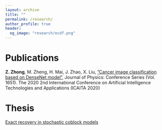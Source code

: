 ```yaml
---
layout: archive
title: ""
permalink: /research/
author_profile: true
header:
  og_image: "research/ecdf.png"
---
```


# Publications 
**Z. Zhong**, M. Zheng, H. Mai, J. Zhao, X. Liu, [”Cancer image classification based on DenseNet model”](https://iopscience.iop.org/article/10.1088/1742-6596/1651/1/012143), Journal of Physics: Conference Series (Vol. 1651). The 2020 2nd International Conference on Artificial Intelligence Technologies and Applications (ICAITA 2020) 

# Thesis

[Exact recovery in stochastic coblock models](https://samzhong0702.github.io/files/Thesis.pdf)